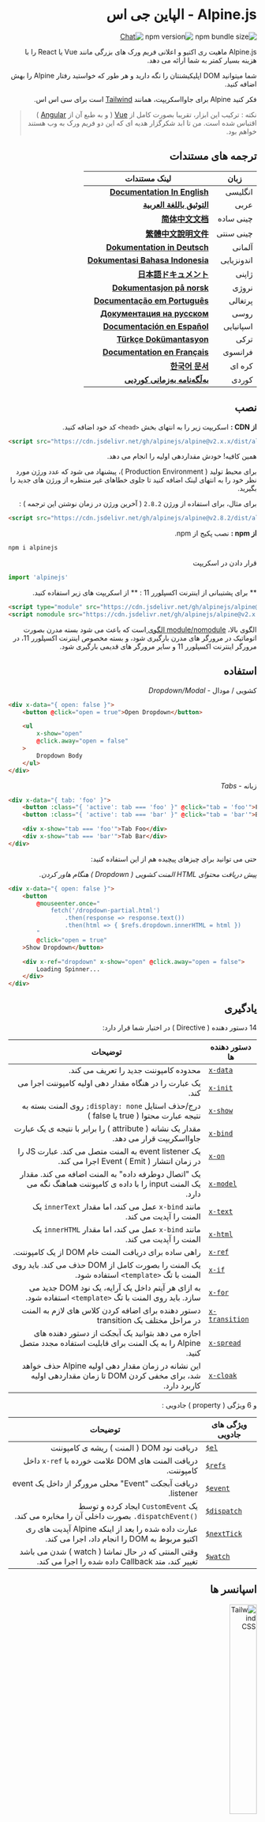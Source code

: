 <div dir="rtl">
  
# Alpine.js - الپاین جی اس

![npm bundle size](https://img.shields.io/bundlephobia/minzip/alpinejs)
![npm version](https://img.shields.io/npm/v/alpinejs)
[![Chat](https://img.shields.io/badge/chat-on%20discord-7289da.svg?sanitize=true)](https://alpinejs.codewithhugo.com/chat/)

Alpine.js ماهیت ری اکتیو و اعلانی فریم ورک های بزرگی مانند Vue یا React را با هزینه بسیار کمتر به شما ارائه می دهد.

شما میتوانید DOM اپلیکیشنتان را نگه دارید و هر طور که خواستید رفتار Alpine را بهش اضافه کنید.

فکر کنید Alpine برای جاوااسکریپت، همانند [Tailwind](https://tailwindcss.com/) است برای سی اس اس.

> نکته : ترکیب این ابزار، تقریبا بصورت کامل از [Vue](https://vuejs.org/) ( و به طبع آن از [Angular](https://angularjs.org/) ) اقتباس شده است.
من تا ابد شکرگزار هدیه ای که این دو فریم ورک به وب هستند خواهم بود.

## ترجمه های مستندات

| زبان | لینک مستندات |
| --- | --- |
| انگلیسی | [**Documentation In English**](./README.md) |
| عربی | [**التوثيق باللغة العربية**](./README.ar.md) |
| چینی ساده | [**简体中文文档**](./README.zh-CN.md) |
| چینی سنتی | [**繁體中文說明文件**](./README.zh-TW.md) |
| آلمانی | [**Dokumentation in Deutsch**](./README.de.md) |
| اندونزیایی | [**Dokumentasi Bahasa Indonesia**](./README.id.md) |
| ژاپنی | [**日本語ドキュメント**](./README.ja.md) |
| نروژی | [**Dokumentasjon på norsk**](./README.no.md) |
| پرتغالی | [**Documentação em Português**](./README.pt.md) |
| روسی | [**Документация на русском**](./README.ru.md) |
| اسپانیایی | [**Documentación en Español**](./README.es.md) |
| ترکی | [**Türkçe Dokümantasyon**](./README.tr.md) |
| فرانسوی | [**Documentation en Français**](./README.fr.md) |
| کره ای | [**한국어 문서**](./README.ko.md) |
| کوردی | [**بەڵگەنامە بەزمانی کوردیی**](./README.ckb.md) |

## نصب

**از CDN :** اسکریپت زیر را به انتهای بخش `<head>` کد خود اضافه کنید.

<div dir="ltr">

```html
<script src="https://cdn.jsdelivr.net/gh/alpinejs/alpine@v2.x.x/dist/alpine.min.js" defer></script>
```

</div>

همین کافیه! خودش مقداردهی اولیه را انجام می دهد.

برای محیط تولید ( Production Environment )، پیشنهاد می شود که عدد ورژن مورد نظر خود را به انتهای لینک اضافه کنید تا جلوی خطاهای غیر منتظره از ورژن های جدید را بگیرید.

برای مثال، برای استفاده از ورژن `2.8.2` ( آخرین ورژن در زمان نوشتن این ترجمه ) :

<div dir="ltr">

```html
<script src="https://cdn.jsdelivr.net/gh/alpinejs/alpine@v2.8.2/dist/alpine.min.js" defer></script>
```

</div>

**از npm :** نصب پکیج از npm.

<div dir="ltr">

```js
npm i alpinejs
```

</div>

قرار دادن در اسکریپت

<div dir="ltr">

```js
import 'alpinejs'
```

</div>

** برای پشتیبانی از اینترنت اکسپلورر 11 : ** از اسکریپت های زیر استفاده کنید.

<div dir="ltr">

```html
<script type="module" src="https://cdn.jsdelivr.net/gh/alpinejs/alpine@v2.x.x/dist/alpine.min.js"></script>
<script nomodule src="https://cdn.jsdelivr.net/gh/alpinejs/alpine@v2.x.x/dist/alpine-ie11.min.js" defer></script>
```

</div>

الگوی بالا، [module/nomodule الگوی ](https://philipwalton.com/articles/deploying-es2015-code-in-production-today/)
است که باعث می شود بسته مدرن بصورت اتوماتیک در مرورگر های مدرن بارگیری شود، و بسته مخصوص اینترنت اکسپلورر 11، در مرورگر اینترنت اکسپلورر 11 و سایر مرورگر های قدیمی بارگیری شود.

## استفاده

کشویی / مودال - *Dropdown/Modal*

<div dir="ltr">

```html
<div x-data="{ open: false }">
    <button @click="open = true">Open Dropdown</button>

    <ul
        x-show="open"
        @click.away="open = false"
    >
        Dropdown Body
    </ul>
</div>
```

</div>

زبانه - *Tabs*

<div dir="ltr">

```html
<div x-data="{ tab: 'foo' }">
    <button :class="{ 'active': tab === 'foo' }" @click="tab = 'foo'">Foo</button>
    <button :class="{ 'active': tab === 'bar' }" @click="tab = 'bar'">Bar</button>

    <div x-show="tab === 'foo'">Tab Foo</div>
    <div x-show="tab === 'bar'">Tab Bar</div>
</div>
```

</div>

حتی می توانید برای چیزهای پیچیده هم از این استفاده کنید:

*پیش دریافت محتوای HTML المنت کشویی ( Dropdown ) هنگام هاور کردن.*

<div dir="ltr">

```html
<div x-data="{ open: false }">
    <button
        @mouseenter.once="
            fetch('/dropdown-partial.html')
                .then(response => response.text())
                .then(html => { $refs.dropdown.innerHTML = html })
        "
        @click="open = true"
    >Show Dropdown</button>

    <div x-ref="dropdown" x-show="open" @click.away="open = false">
        Loading Spinner...
    </div>
</div>
```

</div>

## یادگیری

14 دستور دهنده ( Directive ) در اختیار شما قرار دارد:

| دستور دهنده ها | توضیحات |
| --- | --- |
| <div dir="ltr">[`x-data`](#x-data)</div> | محدوده کامپوننت جدید را تعریف می کند. |
| <div dir="ltr">[`x-init`](#x-init)</div> | یک عبارت را در هنگاه مقدار دهی اولیه کامپوننت اجرا می کند. |
| <div dir="ltr">[`x-show`](#x-show)</div> | درج/حذف استایل `display: none;` روی المنت بسته به نتیجه عبارت محتوا ( true یا false ) |
| <div dir="ltr">[`x-bind`](#x-bind)</div> | مقدار یک نشانه ( attribute ) را برابر با نتیجه ی یک عبارت جاوااسکریپت قرار می دهد. |
| <div dir="ltr">[`x-on`](#x-on)</div> | یک event listener به المنت متصل می کند. عبارت JS را در زمان انتشار ( Emit ) Event اجرا می کند. |
| <div dir="ltr">[`x-model`](#x-model)</div> | یک "اتصال دوطرفه داده" به المنت اضافه می کند. مقدار یک المنت input را با داده ی کامپوننت هماهنگ نگه می دارد. |
| <div dir="ltr">[`x-text`](#x-text)</div> | مانند `x-bind` عمل می کند، اما مقدار `innerText` یک المنت را آپدیت می کند. |
| <div dir="ltr">[`x-html`](#x-html)</div> | مانند `x-bind` عمل می کند، اما مقدار `innerHTML` یک المنت را آپدیت می کند. |
| <div dir="ltr">[`x-ref`](#x-ref)</div> | راهی ساده برای دریافت المنت خام DOM از یک کامپوننت. |
| <div dir="ltr">[`x-if`](#x-if)</div> | یک المنت را بصورت کامل از DOM حذف می کند. باید روی المنت با تگ `<template>` استفاده شود. |
| <div dir="ltr">[`x-for`](#x-for)</div> | به ازای هر آیتم داخل یک آرایه، یک نود DOM جدید می سازد. باید روی المنت با تگ `<template>` استفاده شود. |
| <div dir="ltr">[`x-transition`](#x-transition)</div> | دستور دهنده برای اضافه کردن کلاس های لازم به المنت در مراحل مختلف یک transition |
| <div dir="ltr">[`x-spread`](#x-spread)</div> | اجازه می دهد بتوانید یک آبجکت از دستور دهنده های Alpine را به یک المنت برای قابلیت استفاده مجدد متصل کنید. |
| <div dir="ltr">[`x-cloak`](#x-cloak)</div> | این نشانه در زمان مقدار دهی اولیه Alpine حذف خواهد شد، برای مخفی کردن DOM تا زمان مقداردهی اولیه کاربرد دارد. |

و 6 ویژگی ( property ) جادویی :

| ویژگی های جادویی | توضیحات |
| --- | --- |
| <div dir="ltr">[`$el`](#el)</div> |  دریافت نود DOM ( المنت ) ریشه ی کامپوننت |
| <div dir="ltr">[`$refs`](#refs)</div> | دریافت المنت های DOM علامت خورده با `x-ref` داخل کامپوننت. |
| <div dir="ltr">[`$event`](#event)</div> | دریافت آبجکت "Event" محلی مرورگر از داخل یک event listener. |
| <div dir="ltr">[`$dispatch`](#dispatch)</div> | یک `CustomEvent` ایجاد کرده و توسط <span dir="ltr">`.dispatchEvent()`</span> بصورت داخلی آن را مخابره می کند. |
| <div dir="ltr">[`$nextTick`](#nexttick)</div> | عبارت داده شده را بعد از اینکه Alpine آپدیت های ری اکتیو مربوط به DOM را انجام داد، اجرا می کند. |
| <div dir="ltr">[`$watch`](#watch)</div> | وقتی المنتی که در حال تماشا ( watch ) شدن می باشد تغییر کند، متد Callback داده شده را اجرا می کند. |


## اسپانسر ها

<img width="33%" src="https://refactoringui.nyc3.cdn.digitaloceanspaces.com/tailwind-logo.svg" alt="Tailwind CSS">

**می خواهید لوگوی شما اینجا بیاید؟ [در توییتر پیام دهید.](https://twitter.com/calebporzio)**

## پروژه های انجمن

* [Alpine Devtools](https://github.com/HugoDF/alpinejs-devtools)
* [Alpine Magic Helpers](https://github.com/KevinBatdorf/alpine-magic-helpers)
* [Alpine Weekly Newsletter](https://alpinejs.codewithhugo.com/newsletter/)
* [Spruce (State Management)](https://github.com/ryangjchandler/spruce)
* [Awesome Alpine](https://github.com/ryangjchandler/awesome-alpine)
* [Turbolinks Adapter](https://github.com/SimoTod/alpine-turbolinks-adapter)

### دستور دهنده ها - Directives

---

### `x-data`

**مثال :**
<span dir="ltr">`<div x-data="{ foo: 'bar' }">...</div>`</span>

**ساختار**
<span dir="ltr">`<div x-data="[object literal]">...</div>`</span>

`x-data` یک محدوده ی کامپوننت جدید تعریف می کند و به فریم ورک دستور می دهد که یک کامپوننت با آبجکت دیتای داده شده بسازد.

فرض کنید این همان ویژگی `data` در یک کامپوننت Vue می باشد.

**استخراج منطق کامپوننت**

می توانید دیتا ( و رفتار ) را بصورت متد هایی با قابلیت استفاده مجدد استخراج کنید.

<div dir="ltr">

```html
<div x-data="dropdown()">
    <button x-on:click="open">Open</button>

    <div x-show="isOpen()" x-on:click.away="close">
        // المنت کشویی - Dropdown
    </div>
</div>

<script>
    function dropdown() {
        return {
            show: false,
            open() { this.show = true },
            close() { this.show = false },
            isOpen() { return this.show === true },
        }
    }
</script>
```

</div>

> **برای کاربرانی که از سیستم های بسته بندی کننده ( Bundler ) استفاده می کنند :**
لطفا این نکته را در نظر داشته باشید که Alpine به متد هایی دسترسی پیدا می کند که در محدوده ی کلی ( `window` ) تعریف شده باشند، باید بطور مشخص متدهایتان را به `window` متصل کنید تا بتوانید در `x-data` از آنها استفاده کنید. مانند <span dir="ltr">`window.dropdown = function () {}`</span>.
( این به آن خاطر است که در Webpack، Rollup، Parcel و ...، `function` ها یی که تعریف می کنید، بصورت پیش فرض در محدوده ی ماژول مورد استفاده تعریف می شوند، نه `window`. )


همچنین می توانید با استفاده از تخریب ساختار آبجکت، از چندین آبجکت با هم استفاده کنید.

<div dir="ltr">

```html
<div x-data="{...dropdown(), ...tabs()}">
```

</div>

---

### `x-init`
**مثال:**
<span dir="ltr">`<div x-data="{ foo: 'bar' }" x-init="foo = 'baz'"></div>`</span>

**ساختار:**
<span dir="ltr">`<div x-data="..." x-init="[expression]"></div>`</span>

`x-init` یک عبارت را در هنگاه مقدار دهی اولیه کامپوننت اجرا می کند.

If you wish to run code AFTER Alpine has made its initial updates to the DOM (something like a `mounted()` hook in VueJS), you can return a callback from `x-init`, and it will be run after:

اگر می خواهید که کدی را بعد از اینکه Alpine آپدیت های اولیه ی خود روی DOM را انجام داده، اجرا کنید ( چیزی مانند قلاب `mounted` در VueJS )، می توانید یک callback از `x-init` بازگردانید، که پس از آن اجرا خواهد شد.

<div dir="ltr">`x-init="() => { // در اینجا ما به وضعیت پس از مقداردهی اولیه DOM دسترسی داریم. // }"`</div>

---

### `x-show`
**مثال:**
<span dir="ltr">`<div x-show="open"></div>`</span>

**ساختار:**
<span dir="ltr">`<div x-show="[عبارت]"></div>`</span>

`x-show` استایل `display: none;` روی المنت را بسته به نتیجه عبارت محتوا ( `true` یا `false` ) درج یا حذف می کند.

**x-show.transition**

`x-show.transition` یک API ساده برای این است که بتوانید عملیات `x-show` را با استفاده از transition های css لذت بخش تر کنید.

<div dir="ltr">

```html
<div x-show.transition="open">
    این محتوا با انتقال وارد و خارج می شود.
</div>
```

</div>

| دستور دهنده | توضیحات |
| --- | --- |
| <span dir="ltr">`x-show.transition`</span> | یک Fade و Scale همزمان. (opacity, scale: 0.95, timing-function: cubic-bezier(0.4, 0.0, 0.2, 1), duration-in: 150ms, duration-out: 75ms)
| <span dir="ltr">`x-show.transition.in`</span> | فقط transition به داخل. |
| <span dir="ltr">`x-show.transition.out`</span> | فقط transition به خارج. |
| <span dir="ltr">`x-show.transition.opacity`</span> | فقط از fade استفاده کن. |
| <span dir="ltr">`x-show.transition.scale`</span> | فقط از scale استفاده کن. |
| <span dir="ltr">`x-show.transition.scale.75`</span> | سفارشی کردن مقدار "scale" در CSS به `transform: scale(.75)`. |
| <span dir="ltr">`x-show.transition.duration.200ms`</span> | تنظیم ورود transition به 200ms. خروج به نصف این مقدار تنظیم می شود(100ms). |
| <span dir="ltr">`x-show.transition.origin.top.right`</span> | سفارشی کردن مقدار "transform origin" در CSS به `transform-origin: top right`. |
| <span dir="ltr">`x-show.transition.in.duration.200ms.out.duration.50ms`</span> | مدت های مختلف برای "ورود - in" و "خروج - in". |


> نکته : تمام این اصلاح کننده های transition می توانند با همدیگر به کار بروند. برای مثال این دستور دهنده ( هرچند مسخره! اما ) درست است :
> 
> `x-show.transition.in.duration.100ms.origin.top.right.opacity.scale.85.out.duration.200ms.origin.bottom.left.opacity.scale.95`

> نکته : `x-show` منتظر خواهد ماند تا تمامی فرزندان المنتش transition خروجشان را به پایان برسانند، اگر می خواهید این رفتار را رد کنید، عبارت `.immediate` را اضافه کنید.


<div dir="ltr">

```html
<div x-show.immediate="open">
    <div x-show.transition="open">
</div>
```

</div>

---

### `x-bind`

> نکته: شما می توانید از ترکیب کوتاه تر ":" استفاده کنید:
<span dir="ltr">`:type="..."`.</span>

**مثال:**
<span dir="ltr">`<input x-bind:type="inputType">`</span>

**ساختار:**
<span dir="ltr">`<input x-bind:[attribute]="[expression]">`</span>

`x-bind` مقدار یک نشانه ( attribute ) را برابر با نتیجه ی یک عبارت جاوااسکریپت قرار می دهد. عبارت داخل آن، به تمامی کلید های آبجکت دیتای کامپوننت دسترسی دارد، و هر  زمان که دیتای آن آپدیت شد، آن هم آپدیت می شود.

> نکته: اتصالات نشانه ها، تنها زمانی آپدیت می شوند که وابستگی هایشان آپدیت شوند. فریم ورک آنقدر باهوش هست که تغییرات دیتا را نظارت کند و بفهمد کدام اتصالات به دیتای تغییر یافته بستگی دارند.

**`x-bind` برای نشانه ی کلاس ها**

`x-bind` وقتی که به یک نشانه ی `class` متصل شود، به شیوه ی متفاوتی عمل می کند.

برای کلاس ها، شما مقدار را برابر یا یک آبجکت قرار می دهید که کلید های آن، نام `class` های مورد نظر می باشد، و مقادیر این کلیدها، عبارت هایی هستند که نتیجه ی ( یا مقدار ) آنها، مشخص می کند که `class` مورد نظر در المنت اعمال شود یا خیر.

برای مثال:
`<div x-bind:class="{ 'hidden': foo }"></div>`

در این مثال, کلاس "hidden" فقط زمانی اعمال می شود که مقدار دیتای `foo` برابر با `true` شود.

**`x-bind` برای نشانه های بولی ( True یا False )**


`x-bind` همانطور که از نشانه های مقداری پشتیبانی می کند، از نشانه ها boolean هم پشتیبانی میکند، استفاده از یک متغیر به عنوان شرط یا هر عبارت جاوااسکریپت که به مقادیر `true` یا `false` نتیجه می شود.

برای مثال:

<div dir="ltr">

```html
<!-- داده شده: -->
<button x-bind:disabled="myVar">Click me</button>

<!-- زمانی که `myVar` برابر با `true` باشد: -->
<button disabled="disabled">Click me</button>

<!-- زمانی که `myVar` برابر با `false` باشد: -->
<button>Click me</button>
```

</div>

این نشانه ی `disabled` را بسته به `true` یا `false` بودن مقدار `myVar` به المنت اضافه / حذف می کند.


نشانه های بولین طبق [ مشخصات HTML ](https://html.spec.whatwg.org/multipage/indices.html#attributes-3:boolean-attribute) پشتیبانی می شوند. برای مثال `disabled`، `readonly`، `required`، `checked`، `hidden`، `selected`، `open` و ... .

> نکته : اگر می خواهید وضعیت `false` برای نشانه ی شما نمایش داده شود، مثل
<span dir="ltr">`aria-*`</span>
، عبارت
<span dir="ltr">`.toString()`</span>
را به مقدار نشانه اضافه کنید و به نشانه متصل کنید. برای مثال : 
<span dir="ltr">`:aria-expanded="isOpen.toString()"`</span>
 برای هر مقدار `isOpen` به المنت اضافه خواهد شد، چه `true` باشد و چه `false`.

**تغییر دهنده <span dir="ltr">`.camel`</span>**
**مثل :**
<span dir="ltr">`<svg x-bind:view-box.camel="viewBox">`</span>


تغییر دهنده `camel`، معادل "camel case" یک نشانه را به مقدار خود متصل می کند. در مثال بالا، مقدار نشانه `viewBox`، به نشانه  با نام `viewBox` متصل می شود، به جای نشانه با نام `view-box`.

---

### `x-on`

> نکته: شما آزادید تا از ترکیب "@" استفاده کنید. : <span dir="ltr">`@click="..."`</span>.

**مثال:** <span dir="ltr">`<button x-on:click="foo = 'bar'"></button>`</span>

**ساختار:** <span dir="ltr">`<button x-on:[event]="[expression]"></button>`</span>

`x-on` به المنتی که به آن متصل شده است، یک "Event Listener" وصل می کند. وقتی که "event" مورد نظر اعلان می شود، عبارت جاوااسکریپتی که به عنوان مقدار `x-on` ست کرده اید، اجرا می شود. شما می توانید `x-on` را با هر "Event" ای که برای المنت مورد نظر در دسترس است استفاده کنید. برای دسترسی به لیست کامل "Event" ها و مقادیر احتمالی آنها، به [مرجع "Event" ها در MDN](https://developer.mozilla.org/en-US/docs/Web/Events) مراجعه کنید.

اگر هر دیتایی در این عبارت تغییر داده شود، سایر نشانه های "متصل" به این دیتا هم آپدیت خواهند شد.

> نکته: شما همچنین می توانید در مقدار آن، نام یک متد را قرار دهید.

**مثال:** <span dir="ltr">`<button x-on:click="myFunction"></button>`</span>

این برابر است با: <span dir="ltr">`<button x-on:click="myFunction($event)"></button>`</span>

**تغییر دهنده های `keydown`**

**مثال:** <span dir="ltr">`<input type="text" x-on:keydown.escape="open = false">`</span>

شما می توانید برای استفاده از تغییر دهنده های "keydown" اضافه شده به دستور دهنده `x-on:keydown`، یک نوع کلید خاص را مشخص کنید. در نظر داشته باشید که نام تغییر دهنده ها، معادل "Kebab-case" مقادیر `Event.key` هستند.

مثال ها: `enter`، `escape`، `arrow-up`، `arrow-down`

> نکته: همچنین می توانید به "Event" ترکیب کلید های سیستمی "Listen" کنید:
<span dir="ltr">`x-on:keydown.cmd.enter="foo"`</span>

**تغییر دهنده <span dir="ltr">`.away`</span>**

**مثال:** <span dir="ltr">`<div x-on:click.away="showModal = false"></div>`</span>

زمانی که تغییر دهنده ی 
<span dir="ltr">`.away`</span>
حاضر باشد، عبارت مسئول رویداد فقط زمانی اجرا می شود که رویداد از یک منشا دیگری آغاز شده باشد، نه خود المنت و فرزندان آن. 

این زمانی به کار می آید که می خواهیم المنت های کشویی و مودال ها را با کلیک کاربر روی سایر نقاط DOM مخفی کنیم.

**تغییر دهنده <span dir="ltr">`.prevent`</span>**
**مثال:** <span dir="ltr">`<input type="checkbox" x-on:click.prevent>`</span>

اضافه کردن `.prevent` به یک شنونده رویداد ( Event Listener )، باعث می شود که متد `preventDefault` روی رویداد مورد نظر اجرا شود. در مثال بالا، این باعث می شود که المنت "Checkbox" با کلیک کاربر تیک نمیخورد.

**تغییر دهنده <span dir="ltr">`.stop`</span>**
**مثال:** <span dir="ltr">`<div x-on:click="foo = 'bar'"><button x-on:click.stop></button></div>`</span>


اضافه کردن `.stop` به یک شنونده رویداد، باعث فراخوانی متد `stopPropagation` روی رویداد مورد نظر می شود. در مثال بالا، این به آن معنیست که رویداد "click" بصورت حبابی از المنت `<button>` به المنت خارجی `<div>` نخواهد رسید. به عبارت دیگر، وقتی کاربر روی `<button>` کلیک می کند، متغییر `foo` مقدار `'bar'` را نخواهد گرفت.

**تغییر دهنده <span dir="ltr">`.self`</span>**
**مثال:** <span dir="ltr">`<div x-on:click.self="foo = 'bar'"><button></button></div>`</span>

اضافه کردن 
<span dir="ltr">`.self`</span>
 به یک شنونده ی رویداد، باعث می شود که عبارت متصل شده به آن فقط زمانی فراخوانی شود که 
<span dir="ltr">`$event.target`</span>
خود المنت باشد. در مثال بالا، این به به آن معنیست که رویداد "click" که بصورت حبابی از المنت `<button>` به المنت خارجی `<div>` می رسد، عبارت متصل به آن را **اجرا نخواهد کرد**.

**تغییر دهنده <span dir="ltr">`.window`</span>**
**مثال:** <span dir="ltr">`<div x-on:resize.window="isOpen = window.outerWidth > 768 ? false : open"></div>`</span>

اضافه کردن 
<span dir="ltr">`.window`</span>
 به یک شنونده ی رویداد، باعث می شود که شنونده به جای نصب روی نود DOM تعریف شده، روی آبجکت کلی "window" نصب می شود. این زمانی به کار می آید که می خواهید وضعیت یک کامپوننت را به همراه تغییری در "window" تغییر دهید، مثل رویداد "resize". در این مثال، وقتی که عرض پنجره از 768 پیکسل بیشتر شود، ما مودال یا المنت کشویی مورد نظر را می بندیم، در غیر اینصورت وضعیت ثابت می ماند.

>نکته: شما همچنین می توانید از تغییر دهنده
<span dir="ltr">`.document`</span>
استفاده کنید تا شنونده را به جای `window` به `document` متصل کنید.

**تغییر دهنده <span dir="ltr">`.once`</span>**
**مثال:** `<button x-on:mouseenter.once="fetchSomething()"></button>`

اضافه کردن تغییر دهنده
<span dir="ltr">`.once`</span>
به یک شنونده رویداد، اطمینان حاصل می کند که شنونده فقط یک بار اجرا می شود. این زمانی به کار می آید که بخواهیم کاری را فقط یک بار انجام دهیم، مثل دریافت بخش هایی از "HTML" و امثال آنها.


**تغییر دهنده <span dir="ltr">`.passive`</span>**
**مثال:** `<button x-on:mousedown.passive="interactive = true"></button>`

اضافه کردن تغییر دهنده
<span dir="ltr">`.passive`</span>
به یک شنونده رویداد، آن شنونده را منفعل می کند، این به آن معناست که
<span dir="ltr">`preventDefault()`</span>
روی هیچ رویدادی که پردازش می شود کار نخواهد کرد. برای مثال، این رفتار می تواند به کارایی اسکرول در دستگاه های تاچ کمک کند.


**تغییر دهنده <span dir="ltr">`.debounce`</span>**
**مثال:** `<input x-on:input.debounce="fetchSomething()">`

تغییر دهنده ی `debounce`، اجازه می دهد تا یک شنونده ی رویداد را "رد" کرد. به عبارت دیگر، شنونده ی رویداد تا وقتی که یک زمان معین از آخرین اعلان رویداد نگذشته باشد، اجرا نخواهد شد. وقتی که زمان اجرای شنونده ی رویداد فرارسید، آخرین فراخوانی شنونده اجرا خواهد شد.

زمان پیش فرض انتظار "debounce" 250 میلی ثانیه است.

اگر مایلید این زمان را شخصی سازی کنید، می توانید به این شکل عمل کنید :

<div dir="ltr">

```
<input x-on:input.debounce.750="fetchSomething()">
<input x-on:input.debounce.750ms="fetchSomething()">
```

</div>

**تغییر دهنده <span dir="ltr">`.camel`</span>**
**مثال:** `<input x-on:event-name.camel="doSomething()">`

تغییر دهنده
<span dir="ltr">`.camel`</span>
، یک شنونده به رویداد با نامی معادل "camel case" شده ی نام رویداد داده شده متصل خواهد کرد.
در مثال بالا، عبارت مشخص شده، زمانی اجرا می شود که رویدادی با نام `eventName` منتشر شده باشد.

---

### `x-model`
**مثال:** <span dir="ltr">`<input type="text" x-model="foo">`</span>

**ساختار:** <span dir="ltr">`<input type="text" x-model="[data item]">`</span>

`x-model` یک "اتصال دوطرفه داده" به المنت اضافه می کند. به عبارت دیگر، مقدار یک المنت input را با داده ی متناظر آن در کامپوننت هماهنگ نگه می دارد.

> نکته: `x-model` به اندازه ای باهوش است که می تواند تغییرات در المنت ها ورودی text، checkboxها، دکمه های radio، textarea ها، select ها، و multiple select ها را تشخیص دهد. در این سناریو ها، باید آنطور که
[Vue عمل می کند](https://vuejs.org/v2/guide/forms.html)
، عمل کند.

**تغییر دهنده <span dir="ltr">`.number`</span>**
**مثال:** <span dir="ltr">`<input x-model.number="age">`</span>

تغییر دهنده
<span dir="ltr">`.number`</span>
، مقدار یک فیلد ورودی را به عدد تبدیل می کند. اگر مقدار مورد نظر قابل پارس کردن به عدد نباشد، مقدار اصلی را باز می گرداند.

**تغییر دهنده <span dir="ltr">`.debounce`</span>**
**مثال:** <span dir="ltr">`<input x-model.debounce="search">`</span>

The `debounce` modifier allows you to add a "debounce" to a value update. In other words, the event handler will NOT run until a certain amount of time has elapsed since the last event that fired. When the handler is ready to be called, the last handler call will execute.

تغییر دهنده
<span dir="ltr">`.debounce`</span>
اجازه میدهد که به آپدیت مقدار فیلد ورودی، رفتار رد کردن ( Debounce ) بدهید. به عبارت دیگر، شنونده ی رویداد تا وقتی که یک زمان معین از آخرین اعلان رویداد نگذشته باشد، اجرا نخواهد شد. وقتی که زمان اجرای شنونده ی رویداد فرارسید، آخرین فراخوانی شنونده اجرا خواهد شد.

زمان پیش فرض انتظار "debounce" 250 میلی ثانیه است.

اگر مایلید این زمان را شخصی سازی کنید، می توانید به این شکل عمل کنید :

<div dir="ltr">

```
<input x-model.debounce.750="search">
<input x-model.debounce.750ms="search">
```

</div>

---

### `x-text`
**مثال:** <span dir="ltr">`<span x-text="foo"></span>`</span>

**ساختار:** <span dir="ltr">`<span x-text="[expression]"`</span>

`x-text` مانند `x-bind` عمل می کند، اما به جای آپدیت کردن مقدار یک نشانه، مقدار `innerText` المنت را آپدیت می کند.

---

### `x-html`
**مثال:** <span dir="ltr">`<span x-html="foo"></span>`</span>

**ساختار:** <span dir="ltr">`<span x-html="[expression]"`</span>

`x-text` مانند `x-bind` عمل می کند، اما به جای آپدیت کردن مقدار یک نشانه، مقدار `innerHTML` المنت را آپدیت می کند.


> :اخطار: **فقط روی محتوای قابل اعتماد استفاده کنید، هرگز روی محتوایی که کاربر وارد کرده است استفاده نکنید.** :اخطار:
>
> رندر کردن HTML از سمت شخص ثالث، به راحتی منجر به آسیب پذیری [XSS](https://developer.mozilla.org/en-US/docs/Glossary/Cross-site_scripting) خواهد شد.

---

### `x-ref`
**مثال:** <span dir="ltr">`<div x-ref="foo"></div><button x-on:click="$refs.foo.innerText = 'bar'"></button>`</span>

**ساختار:** <span dir="ltr">`<div x-ref="[ref name]"></div><button x-on:click="$refs.[ref name].innerText = 'bar'"></button>`</span>

`x-ref` یک راه ساده برای دریافت المنت DOM بصورت خام از کامپوننتتان فراهم می کند. با قرار دادن نشانه ی `x-ref` روی یک المنت، شما المنت مورد نظر را در اختیار تمامی شنونده های رویداد قرار خواهید داد که می توانند از طریق آبجکت
<span dir="ltr">`$refs`</span>
به آن دسترسی داشته باشند.

این یک جایگزین مفید به جای اختصاص دادن id روی المنت ها و استفاده از
<span dir="ltr">`document.querySelector`</span>
در همه جای کدتان است.

> نکته: اگر نیاز داشته باشید، می توانید از مقادیر داینامیک هم برای `x-ref` استفاده کنید:
<span dir="ltr">`<span :x-ref="item.id"></span>`</span>

---

### `x-if`
**مثال:** <span dir="ltr">`<template x-if="true"><div>Some Element</div></template>`</span>

**ساختار:** <span dir="ltr">`<template x-if="[expression]"><div>Some Element</div></template>`</span>

برای مواقعی که استفاده از `x-show` کافی نیست، می توانید از `x-if` استفاده کنید تا المنت را بصورت کامل از DOM حذف کند.
یادآوری `x-show` : درج/حذف استایل display: none; روی المنت بسته به نتیجه عبارت محتوا ( true یا false )

لازم است که از `x-if` روی تگ
<span dir="ltr">`<template></template>`</span>
استفاده شود، به این دلیل که Alpine از DOM مجازی استفاده نمی کند، و این روش پیاده سازی اجازه می دهد که Alpine قدرتمند بماند و از DOM واقعی برای جادوی خودش استفاده کند.

> نکته: `x-if` باید در داخل تگ 
<span dir="ltr">`<template></template>`</span>
یک المنت ریشه بیشتر نداشته باشد.

> نکته: در هنگام استفاده از `template` داخل تگ `svg`، باید یک
[polyfill](https://github.com/alpinejs/alpine/issues/637#issuecomment-654856538)
به صفحه اضافه کنید که قبل از مقداردهی اولیه Alpine اجرا شود.

---

### `x-for`
**مثال:**

<div dir="ltr">

```html
<template x-for="item in items" :key="item">
    <div x-text="item"></div>
</template>
```

</div>

> نکته: اتصال `:key` اختیاری است، اما به شدت توصیه می شود.

`x-for` در اختیار شماست برای زمانی که می خواهید به ازای هر آیتم داخل یک آرایه، یک نود DOM جدید بسازید. این باید شبیه `v-for` در Vue باشد، با این تفاوت که باید روی تگ `template` قرار گیرد، نه روی یک المنت DOM معمولی.

اگر می خواهید به اندیس کنونی حلقه دستیابی داشته باشید، از سینتکس زیر استفاده کنید :

<div dir="ltr">

```html
<template x-for="(item, index) in items" :key="index">
    <!-- You can also reference "index" inside the iteration if you need. -->
    <div x-text="index"></div>
</template>
```

</div>

اگر می خواهید به آبجکت آرایه ( کالکشن ) دور مورد نظر دست یابید، از سینتکس زیر استفاده کنید:

<div dir="ltr">

```html
<template x-for="(item, index, collection) in items" :key="index">
    <div>
        <!-- You can also reference "collection" inside the iteration if you need. -->
        <!-- Current item. -->
        <div x-text="item"></div>
        <!-- Same as above. -->
        <div x-text="collection[index]"></div>
        <!-- Previous item. -->
        <div x-text="collection[index - 1]"></div>
    </div>
</template>
```

</div>

> نکته: `x-for` باید در داخل تگ 
<span dir="ltr">`<template></template>`</span>
یک المنت ریشه بیشتر نداشته باشد.

> نکته: در هنگام استفاده از `template` داخل تگ `svg`، باید یک
[polyfill](https://github.com/alpinejs/alpine/issues/637#issuecomment-654856538)
به صفحه اضافه کنید که قبل از مقداردهی اولیه Alpine اجرا شود.

#### `x-for` های تودرتو :
شما می توانید حلقه های `x-for` را داخل هم قرار دهید، اما باید هر حلقه را درون یک المنت بگذارید، برای مثال :

<div dir="ltr">

```html
<template x-for="item in items">
    <div>
        <template x-for="subItem in item.subItems">
            <div x-text="subItem"></div>
        </template>
    </div>
</template>
```

</div>

#### دور زدن روی یک رنج

Alpine از سینتکس `i in n` پشتیبانی می کند، که `n` یک عدد است و به شما اجازه ی دور زدن حول یک رنج ثابت از عناصر را می دهد.

<div dir="ltr">

```html
<template x-for="i in 10">
    <span x-text="i"></span>
</template>
```

</div>

---

### `x-transition`
**مثال:**

<div dir="ltr">

```html
<div
    x-show="open"
    x-transition:enter="transition ease-out duration-300"
    x-transition:enter-start="opacity-0 transform scale-90"
    x-transition:enter-end="opacity-100 transform scale-100"
    x-transition:leave="transition ease-in duration-300"
    x-transition:leave-start="opacity-100 transform scale-100"
    x-transition:leave-end="opacity-0 transform scale-90"
>...</div>
```

</div>

<div dir="ltr">

```html
<template x-if="open">
    <div
        x-transition:enter="transition ease-out duration-300"
        x-transition:enter-start="opacity-0 transform scale-90"
        x-transition:enter-end="opacity-100 transform scale-100"
        x-transition:leave="transition ease-in duration-300"
        x-transition:leave-start="opacity-100 transform scale-100"
        x-transition:leave-end="opacity-0 transform scale-90"
    >...</div>
</template>
```

</div>

> مثال بالا، از کلاس های فریم ورک [Tailwind CSS](https://tailwindcss.com) استفاده می کند.

Alpine شش (6) دستور دهنده ی مختلف transition برای قراردادن کلاس در مراحل گوناگون transition یک المنت بین وضعیت مخفی (Hidden) و (Shown) در اختیار قرار می دهد. این دستور دهنده ها، هم با `x-show` کار می کنند و هم با `x-if`.

این دستور دهنده ها کاملا مثل دستور دهنده های Transition فریم ورک VueJS رفتار می کنند، منتها نام گذاری اینها متفاوت و معقولانه تر است.

| دستور دهنده ها | توضیحات |
| --- | --- |
| <div dir="ltr">`:enter`</div> | در کل فاز ورود اعمال می شود. |
| <div dir="ltr">`:enter-start`</div> | قبل از اینکه المنت وارد شود اضافه می شود، و 1 فریم بعد از ورود المنت حذف می شود. |
| <div dir="ltr">`:enter-end`</div> | 1 فریم بعد از ورود المنت اضافه می شود ( زمانی که `enter-start` حذف میشود )، وقتی که transition یا animation پایان می یابد، حذف می شود. 
| <div dir="ltr">`:leave`</div> | در کل فاز خروج اعمال می شود. |
| <div dir="ltr">`:leave-start`</div> | به محض شروع transition خروجی اضافه میشود، 1 فریم بعد حذف می شود. |
| <div dir="ltr">`:leave-end`</div> | 1 فریم بعد از شروع transition خروجی اضافه می شود ( زمانی که `leave-start` حذف میشود )، وقتی که transition یا animation پایان می یابد، حذف می شود. 

---

### `x-spread`
**مثال:**

<div dir="ltr">

```html
<div x-data="dropdown()">
    <button x-spread="trigger">کشو رو باز کن</button>

    <span x-spread="dialogue">محتوای کشو </span>
</div>

<script>
    function dropdown() {
        return {
            open: false,
            trigger: {
                ['@click']() {
                    this.open = true
                },
            },
            dialogue: {
                ['x-show']() {
                    return this.open
                },
                ['@click.away']() {
                    this.open = false
                },
            }
        }
    }
</script>
```

</div>

`x-spread` به شما اجازه می دهد اتصالات Alpine برای یک المنت را به یک آبجکت قابل استفاده مجدد استخراج کنید.

کلید های آبجکت، دستور دهنده ها هستند ( می تواند هر دستور دهنده ای به همراه تغییر دهنده هایش باشد )، و مقادیر آن، متد هایی هستند که توسط Alpine ارزیابی می شوند.


> نکته: برای استفاده از x-spread، یک سری هشدار ها وجود دارد :
> - وقتی دستور دهنده ای که می خواهیم "spread" کنیم `x-for` باشد، باید از متد مورد نظر، یک عبارت نرمال داخل یک رشته را برگردانید. برای مثال : <span dir="ltr">`['x-for']() { return 'item in items' }`</span>.
> - `x-data` و `x-init` را نمی توان داخل یک آبجکت "spread" استفاده کرد.

---

### `x-cloak`
**مثال:** <span dir="ltr">`<div x-data="{}" x-cloak></div>`</span>

نشانه های `x-cloak` در زمان مقدار دهی اولیه Alpine از المنت حذف خواهد شد، این رفتار برای مخفی کردن DOM تا زمان مقداردهی اولیه کاربرد دارد. به طور معمول، این استایل کلی را برای این هدف اضافه می کنند.

<div dir="ltr">

```html
<style>
    [x-cloak] {
        display: none !important;
    }
</style>
```

</div>

### ویژگی های جادویی

> به جز <span dir="ltr">`$el`</span>، سایر ویژگی های جادویی **داخل `x-data` در دسترس نیستند**، زیرا هنوز کامپوننت مقدار دهی اولیه نشده.

---

### <span dir="ltr">`$el`</span>
**مثال:**

<div dir="ltr">

```html
<div x-data>
    <button @click="$el.innerHTML = 'foo'">من را با "foo" جایگزین کن</button>
</div>
```

</div>

<span dir="ltr">`$el`</span> یک ویژگی جادویی است که می توان با استفاده از آن، نود DOM ریشه ی کامپوننت را دریافت کرد.

### <span dir="ltr">`$refs`</span>
**مثال:**

<div dir="ltr">

```html
<span x-ref="foo"></span>

<button x-on:click="$refs.foo.innerText = 'bar'"></button>
```

</div>

<span dir="ltr">`$refs`</span> یک ویژگی جادویی است که با استفاده از آن می توان المنت های DOM علامت خورده با x-ref داخل کامپوننت را دریافت کرد. این زمانی به کار می آید که می خواهیم بطور دستی المنت های DOM را دستکاری کنیم.

---

### <span dir="ltr">`$event`</span>
**مثال:**

<div dir="ltr">

```html
<input x-on:input="alert($event.target.value)">
```

</div>

<span dir="ltr">`$event`</span>
یک ویژگی جادویی است که با استفاده از آن می توان داخل یک شنونده ی رویداد، آبجکت "Event" محلی مرورگر از دریافت کرد.

> نکته: ویژگی <span dir="ltr">`$event`</span> فقط در عبارات DOM در دسترس است.

اگر می خواهید از داخل یک متد جاوااسکریپت به
<span dir="ltr">`$event`</span>
دسترسی داشته باشید، می توانید مستقیما به متد اضافه کنید:

<span dir="ltr">`<button x-on:click="myFunction($event)"></button>`</span>

---

### <span dir="ltr">`$dispatch`</span>
**مثال:**

<div dir="ltr">

```html
<div @custom-event="console.log($event.detail.foo)">
    <button @click="$dispatch('custom-event', { foo: 'bar' })">
    <!-- وقتی کلیک شود، رشته "bar" را در کنسول مرورگر لاگ می کند. ( console.log ) -->
</div>
```

</div>

**نکته درباره ی انتشار رویداد ( Event Propagation )**

توجه داشته باشید که به علت 
[حرکت حبابی رویداد](https://en.wikipedia.org/wiki/Event_bubbling)
، وقتی می خواهید رویدادی را بگیرید که توسط نودی فرستاده شده، که تحت همان سلسله مراتب ( شجره نامه ) المنت شماست، نیاز خواهید داشت که از تغییر دهنده 
[`.window`](https://github.com/alpinejs/alpine#x-on)
 استفاده کنید.

**مثال:**

<div dir="ltr">

```html
<div x-data>
    <span @custom-event="console.log($event.detail.foo)"></span>
    <button @click="$dispatch('custom-event', { foo: 'bar' })">
<div>
```

</div>

> این کار نمی کند، زیرا وقتی `custom-event` اعلان می شود، به سمت جد مشترکشان، المنت `div` منتشر می شود.

**ارسال به کامپوننت ها**

شما همچنین می توانید از تکنیک قبلی برای ارتباط بین کامپوننت ها استفاده کنید.

**مثال:**

<div dir="ltr">

```html
<div x-data @custom-event.window="console.log($event.detail)"></div>

<button x-data @click="$dispatch('custom-event', 'Hello World!')">
<!-- وقتی کلیک شود، رشته "Hello World" را در کنسول مرورگر لاگ می کند. ( console.log ) -->
```

</div>

`$dispatch` یک میانبر برای ساخت یک `CustomEvent` و ارسال آن توسط `.dispatchEvent()` بصورت داخلی است. دلایل خوب زیادی برای انتقال دیتا بین کامپوننت ها با استفاده از رویداد های شخصی وجود دارد.
برای اطلاعات بیشتر درباره اساس سیستم `CustomEvent` در مرورگر ها
[اینجا را بخوانید](https://developer.mozilla.org/en-US/docs/Web/Guide/Events/Creating_and_triggering_events)


متوجه خواهید شد که هر دیتایی که به عنوان پارامتر دوم به
<span dir="ltr">`$dispatch('some-event', { some: 'data' })`</span>
فرستاده شود، توسط ویژگی "detail" در رویداد جدید در دسترس قرار می گیرد : 
<span dir="ltr">`$event.detail.some`</span> .
اتصال دیتا به ویژگی `.detail` در رویداد های شخصی، یک استاندارد برای `CustomEvent` ها در مرورگر هاست.

شما همچنین می توانید از `$dispatch()` برای راه انداختن آپدیت برای اتصالات `x-model` استفاده کنید.

<div dir="ltr">

```html
<div x-data="{ foo: 'bar' }">
    <span x-model="foo">
        <button @click="$dispatch('input', 'baz')">
        <!-- پس از کلیک دکمه، `x-model` رویداد "input" حباب شده را دریافت می کند، و مقدار متغیر "foo" را به "baz" تغییر می دهد.  -->
    </span>
</div>
```

</div>

> نکته: ویژگی <span dir="ltr">`$dispatch`</span> فقط در عبارات DOM در دسترس است.


اگر می خواهید از داخل یک متد جاوااسکریپت به
<span dir="ltr">`$dispatch`</span>
دسترسی داشته باشید، می توانید مستقیما به متد اضافه کنید:

`<button x-on:click="myFunction($dispatch)"></button>`

---

### <span dir="ltr">`$nextTick`</span>
**مثال:**

<div dir="ltr">

```html
<div x-data="{ fruit: 'apple' }">
    <button
        x-on:click="
            fruit = 'pear';
            $nextTick(() => { console.log($event.target.innerText) });
        "
        x-text="fruit"
    ></button>
</div>
```

</div>

<span dir="ltr">`$nextTick`</span>
یک ویژگی جادویی است که به شما اجازه می دهد یک عبارت را بعد از اینکه Alpine آپدیت های ری اکتیو مربوط به DOM را انجام داد، اجرا کند. این زمانی به کار می آید که شما می خواهید با DOM کار کنید، اما فقط بعد از اینکه تغییرات دیتایی انجام شده را اعمال کرده باشد.

---

### `$watch`
**مثال:**

<div dir="ltr">

```html
<div x-data="{ open: false }" x-init="$watch('open', value => console.log(value))">
    <button @click="open = ! open">Toggle Open</button>
</div>
```

</div>

شما می توانید یک ویژگی کامپوننت را با متد جادویی
<span dir="ltr">`$watch`</span>
تحت نظر بگیرید. در مثال بالا، وقتی دکمه کلیک می شود و متغیر `open` تغییر می کند، متد فراهم شده فراخوانی می شود و مقدار جدید را در کنسول مرورگر لاگ می کند.

## امنیت

اگر تهدیدی امنیتی در سیستم پیدا کردید، لطفا یک ایمیل به آدرس [calebporzio@gmail.com]() ارسال کنید.

</div>

Alpine relies on a custom implementation using the `Function` object to evaluate its directives. Despite being more secure then `eval()`, its use is prohibited in some environments, such as Google Chrome App, using restrictive Content Security Policy (CSP).

If you use Alpine in a website dealing with sensitive data and requiring [CSP](https://csp.withgoogle.com/docs/strict-csp.html), you need to include `unsafe-eval` in your policy. A robust policy correctly configured will help protecting your users when using personal or financial data.

Since a policy applies to all scripts in your page, it's important that other external libraries included in the website are carefully reviewed to ensure that they are trustworthy and they won't introduce any Cross Site Scripting vulnerability either using the `eval()` function or manipulating the DOM to inject malicious code in your page.

## V3 Roadmap
* Move from `x-ref` to `ref` for Vue parity?
* Add `Alpine.directive()`
* Add `Alpine.component('foo', {...})` (With magic `__init()` method)
* Dispatch Alpine events for "loaded", "transition-start", etc... ([#299](https://github.com/alpinejs/alpine/pull/299)) ?
* Remove "object" (and array) syntax from `x-bind:class="{ 'foo': true }"` ([#236](https://github.com/alpinejs/alpine/pull/236) to add support for object syntax for the `style` attribute)
* Improve `x-for` mutation reactivity ([#165](https://github.com/alpinejs/alpine/pull/165))
* Add "deep watching" support in V3 ([#294](https://github.com/alpinejs/alpine/pull/294))
* Add `$el` shortcut
* Change `@click.away` to `@click.outside`?

## License

Copyright © 2019-2021 Caleb Porzio and contributors

Licensed under the MIT license, see [LICENSE.md](LICENSE.md) for details.
